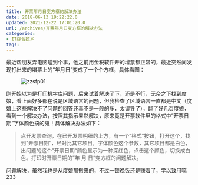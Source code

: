 ```yaml
---
title: 开票年月日变方框的解决办法
date: 2018-06-13 19:22:22.0
updated: 2021-12-22 17:01:20.0
url: /archives/开票年月日变方框的解决办法
categories: 
- IT综合技术
tags: 
---
```


<!-- wp:paragraph -->
<p>最近帮朋友弄电脑碰到个事，他之前用金税软件开的增票都正常的，最近突然间发现打出来的增票上的“年月日”变成了一个个方框，具体看图：</p>
<!-- /wp:paragraph -->

<!-- wp:image -->
<figure class="wp-block-image"><img src="https://cdn.uu126.cn/201806/zzsfp01.jpg" alt="zzsfp01"/></figure>
<!-- /wp:image -->

<!-- wp:paragraph -->
<p>刚开始以为是打印机字库问题，后来试着解决了下，还是不行，无奈之下找到度娘，看上面好多都在说是区域语言的问题，但我检查了区域语言一直都是中文（度娘上这些解决不了问题的回答还真不是一般的多，太误导了），翻了好几页度娘，看到一个解决办法，按照其指示果然解决，原来竟是开票软件里的格式中“开票日期”字体颜色搞的鬼！具体解决办法如下：</p>
<!-- /wp:paragraph -->

<!-- wp:quote -->
<blockquote class="wp-block-quote"><p>点开发票查询，在已开发票明细的上方，有一个“格式”按钮，打开这个，找到"开票日期“，经对比其它项目，字体颜色这个参数，其它项目都是白色，出问题的这个”开票日期“颜色显示为一种深红色，点击这个颜色，切换成白色。打印时开票日期的”年 月  日“变方框的问题解决。</p></blockquote>
<!-- /wp:quote -->

<!-- wp:paragraph -->
<p>问题解决，虽然我也是从度娘那搬来的，不过一顿晚饭还是赚着了，学以致用嘛233</p>
<!-- /wp:paragraph -->